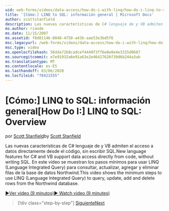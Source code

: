 ```yaml
---
uid: web-forms/videos/data-access/how-do-i-with-linq/how-do-i-linq-to-sql-overview
title: '[Cómo:] LINQ to SQL: información general | Microsoft Docs'
author: scottstanfield
description: Las nuevas características de C# lenguaje de y VB admiten el acceso a datos directamente desde el código, sin escribir SQL. En este vídeo se muestran los pasos mínimos para usar LINQ (Language int...
ms.author: riande
ms.date: 11/15/2007
ms.assetid: f8d01146-8048-4750-a43b-aae53e3bd5f6
msc.legacyurl: /web-forms/videos/data-access/how-do-i-with-linq/how-do-i-linq-to-sql-overview
msc.type: video
ms.openlocfilehash: 56dda72b8cadcef4449f3ff6e8e8e4e3315d0687
ms.sourcegitcommit: e7e91932a6e91a63e2e46417626f39d6b244a3ab
ms.translationtype: MT
ms.contentlocale: es-ES
ms.lasthandoff: 03/06/2020
ms.locfileid: "78421555"
---
```

# <a name="how-do-i-linq-to-sql-overview"></a><span data-ttu-id="3b5c4-104">[Cómo:] LINQ to SQL: información general</span><span class="sxs-lookup"><span data-stu-id="3b5c4-104">[How Do I:] LINQ to SQL: Overview</span></span>

<span data-ttu-id="3b5c4-105">por [Scott Stanfield](https://github.com/scottstanfield)</span><span class="sxs-lookup"><span data-stu-id="3b5c4-105">by [Scott Stanfield](https://github.com/scottstanfield)</span></span>

<span data-ttu-id="3b5c4-106">Las nuevas características de C# lenguaje de y VB admiten el acceso a datos directamente desde el código, sin escribir SQL.</span><span class="sxs-lookup"><span data-stu-id="3b5c4-106">New language features for C# and VB support data access directly from code, without writing SQL.</span></span> <span data-ttu-id="3b5c4-107">En este vídeo se muestran los pasos mínimos para usar LINQ (Language Integrated Query) para consultar, actualizar, agregar y eliminar filas de la base de datos Northwind.</span><span class="sxs-lookup"><span data-stu-id="3b5c4-107">This video shows the minimum steps to use LINQ (Language Integrated Query) to query, update, add and delete rows from the Northwind database.</span></span>

[<span data-ttu-id="3b5c4-108">&#9654;Ver vídeo (9 minutos)</span><span class="sxs-lookup"><span data-stu-id="3b5c4-108">&#9654; Watch video (9 minutes)</span></span>](https://channel9.msdn.com/Blogs/ASP-NET-Site-Videos/how-do-i-linq-to-sql-overview)

> [!div class="step-by-step"]
> [<span data-ttu-id="3b5c4-109">Siguiente</span><span class="sxs-lookup"><span data-stu-id="3b5c4-109">Next</span></span>](how-do-i-linq-to-sql-data-model.md)
